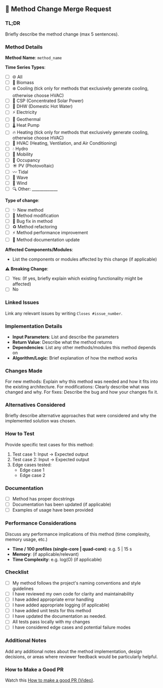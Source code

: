 <!-- .gitlab/merge_requests_templates/Method_Merge_Request.md -->

## 🔀 Method Change Merge Request

### TL;DR
Briefly describe the method change (max 5 sentences).

### Method Details
**Method Name**: `method_name`

**Time Series Types**:
- [ ] 🌐 All
- [ ] 🌱 Biomass
- [ ] ❄️ Cooling (tick only for methods that exclusively generate cooling, otherwise choose HVAC)
- [ ] 🔆 CSP (Concentrated Solar Power)
- [ ] 🚿 DHW (Domestic Hot Water)
- [ ] ⚡ Electricity
- [ ] 🌋 Geothermal
- [ ] 🌡️ Heat Pump
- [ ] 🔥 Heating (tick only for methods that exclusively generate cooling, otherwise choose HVAC)
- [ ] 🏢 HVAC (Heating, Ventilation, and Air Conditioning)
- [ ] 💧 Hydro
- [ ] 🚗 Mobility
- [ ] 👥 Occupancy
- [ ] ☀️ PV (Photovoltaic)
- [ ] 〰️ Tidal
- [ ] 🌊 Wave
- [ ] 💨 Wind
- [ ] 🔍 Other: _____________

**Type of change**:
- [ ] ✨ New method
- [ ] 🔄 Method modification
- [ ] 🐛 Bug fix in method
- [ ] ♻️ Method refactoring
- [ ] ⚡ Method performance improvement
- [ ] 📝 Method documentation update

**Affected Components/Modules**:
- List the components or modules affected by this change (if applicable)

**⚠️ Breaking Change**:
- [ ] Yes: (If yes, briefly explain which existing functionality might be affected)
- [ ] No

### Linked Issues
Link any relevant issues by writing `Closes #issue_number`.

### Implementation Details
- **Input Parameters**: List and describe the parameters
- **Return Value**: Describe what the method returns
- **Dependencies**: List any other methods/modules this method depends on
- **Algorithm/Logic**: Brief explanation of how the method works

### Changes Made
For new methods: Explain why this method was needed and how it fits into the existing architecture.
For modifications: Clearly describe what was changed and why.
For fixes: Describe the bug and how your changes fix it.

### Alternatives Considered
Briefly describe alternative approaches that were considered and why the implemented solution was chosen.

### How to Test
Provide specific test cases for this method:
1. Test case 1: Input → Expected output
2. Test case 2: Input → Expected output
3. Edge cases tested:
   - Edge case 1
   - Edge case 2

### Documentation
- [ ] Method has proper docstrings
- [ ] Documentation has been updated (if applicable)
- [ ] Examples of usage have been provided

### Performance Considerations
Discuss any performance implications of this method (time complexity, memory usage, etc.)
- **Time / 100 profiles (single-core | quad-core)**: e.g. 5 | 15 s
- **Memory**: (if applicable/relevant)
- **Time Complexity**: e.g. log(O) (if applicable)

### Checklist
- [ ] My method follows the project's naming conventions and style guidelines
- [ ] I have reviewed my own code for clarity and maintainability
- [ ] I have added appropriate error handling
- [ ] I have added appropriate logging (if applicable)
- [ ] I have added unit tests for this method
- [ ] I have updated the documentation as needed.
- [ ] All tests pass locally with my changes
- [ ] I have considered edge cases and potential failure modes

### Additional Notes
Add any additional notes about the method implementation, design decisions, or areas where reviewer feedback would be particularly helpful.

### How to Make a Good PR
Watch this [How to make a good PR (Video)](https://www.youtube.com/watch?v=_HedItVFr5M).
